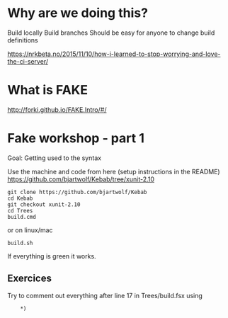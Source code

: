 

# Why are we doing this?
Build locally
Build branches
Should be easy for anyone to change build definitions

https://nrkbeta.no/2015/11/10/how-i-learned-to-stop-worrying-and-love-the-ci-server/

# What is FAKE
http://forki.github.io/FAKE.Intro/#/

# Fake workshop - part 1
Goal: Getting used to the syntax

Use the machine and code from here (setup instructions in the README)
https://github.com/bjartwolf/Kebab/tree/xunit-2.10

```
git clone https://github.com/bjartwolf/Kebab
cd Kebab
git checkout xunit-2.10
cd Trees
build.cmd
```
or on linux/mac
```
build.sh
```

If everything is green it works.

## Exercices
Try to comment out everything after line 17 in Trees/build.fsx using 
``` (* multiline commenting in F# 
    *)
```
